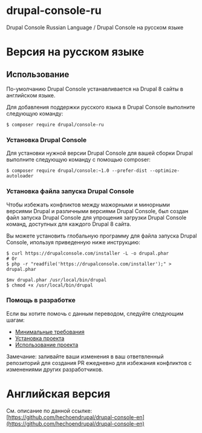 # drupal-console-ru

Drupal Console Russian Language / Drupal Console на русском языке

# Версия на русском языке

## Использование

По-умолчанию Drupal Console устанавливается на Drupal 8 сайты в английском языке.

Для добавления поддержки русского языка в Drupal Console выполните следующую команду:

```
$ composer require drupal/console-ru
```

### Установка Drupal Console

Для установки нужной версии Drupal Console для вашей сборки Drupal выполните следующую команду с помощью composer:

```
$ composer require drupal/console:~1.0 --prefer-dist --optimize-autoloader
```

### Установка файла запуска Drupal Console

Чтобы избежать конфликтов между мажорными и минорными версиями Drupal и различными версиями Drupal Console, был создан файл запуска Drupal Console для упрощения загрузки Drupal Console команд, доступных для каждого Drupal 8 сайта.
 
Вы можете установить глобальную программу для файла запуска Drupal Console, ипользуя приведенную ниже инструкцию:

```
$ curl https://drupalconsole.com/installer -L -o drupal.phar
# Or 
$ php -r "readfile('https://drupalconsole.com/installer');" > drupal.phar

$mv drupal.phar /usr/local/bin/drupal
$ chmod +x /usr/local/bin/drupal
```

### Помощь в разработке

Если вы хотите помочь с данным переводом, следуйте следующим шагам:

- [Минимальные требования](https://docs.drupalconsole.com/ru/contributing/project-requirements.html)
- [Установка проекта](https://docs.drupalconsole.com/ru/contributing/getting-the-project.html)
- [Использование проекта](https://docs.drupalconsole.com/ru/contributing/running-the-project.html)

Замечание: заливайте ваши изменения в ваш ответвленный репозиторий для создания PR ежедневно для избежания конфликтов с изменениями других разработчиков.

# Английская версия

См. описание по данной ссылке: [https://github.com/hechoendrupal/drupal-console-en](https://github.com/hechoendrupal/drupal-console-en)